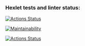 ### Hexlet tests and linter status:
[![Actions Status](https://github.com/TatianaPervykh/frontend-project-lvl1/workflows/hexlet-check/badge.svg)](https://github.com/TatianaPervykh/frontend-project-lvl1/actions)

[![Maintainability](https://api.codeclimate.com/v1/badges/a99a88d28ad37a79dbf6/maintainability)](https://codeclimate.com/github/codeclimate/codeclimate/maintainability)

[![Actions Status](https://github.com/TatianaPervykh/frontend-project-lvl1/nodejs/hexlet-check/badge.svg)](https://github.com/TatianaPervykh/frontend-project-lvl1/actions)
